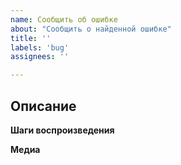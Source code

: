 ```yaml
---
name: Сообщить об ошибке
about: "Сообщить о найденной ошибке"
title: ''
labels: 'bug'
assignees: ''

---
```


## Описание
<!-- Опишите подробности вашей ошибки. Если описание отсутствует, ваш репорт могут закрыть. -->

**Шаги воспроизведения**
<!-- Как воспроизвести этот баг? -->

**Медиа**
<!-- Если необходимо, добавьте скриншоты и/или видео бага. -->
